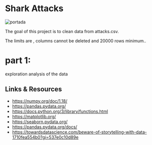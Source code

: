 # Shark Attacks

![portada](https://www.xlsemanal.com/wp-content/uploads/sites/3/2017/05/conocer-naturaleza-tiburon-limon-bruce-buscando-a-nemo-xlsemanal-2.jpg)


The goal of this project is to clean data from attacks.csv.

The limits are , columns cannot be deleted and 20000 rows minimum.. 


# part 1:

exploration analysis of the data


## Links & Resources


- <https://numpy.org/doc/1.18/>
- <https://pandas.pydata.org/>
- https://docs.python.org/3/library/functions.html
- https://matplotlib.org/
- https://seaborn.pydata.org/
- https://pandas.pydata.org/docs/
- https://towardsdatascience.com/beware-of-storytelling-with-data-1710fea554b0?gi=537e0c10d89e
